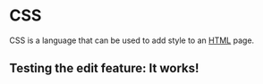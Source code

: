 # CSS

CSS is a language that can be used to add style to an [HTML](/wiki/HTML) page.

## Testing the edit feature: It works!